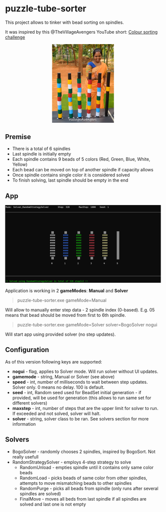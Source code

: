 # puzzle-tube-sorter

This project allows to tinker with bead sorting on spindles.

It was inspired by this @TheVillageAvengers YouTube short: [Colour sorting challenge](https://youtube.com/shorts/LZfMWS_Q4gs?si=Ru9P5q_8EJdP7LT8)

<center>
<img src="/media/source.png" width="200"/>
</center>

## Premise
- There is a total of 6 spindles
- Last spindle is initially empty
- Each spindle contains 9 beads of 5 colors (Red, Green, Blue, White, Yellow)
- Each bead can be moved on top of another spindle if capacity allows
- Once spindle contains single color it is considered solved
- To finish solving, last spindle should be empty in the end

## App
![Sample of RandomStrategySolver run](/media/sample_solve.png "Sample of RandomStrategySolver run")


Application is working in 2 **gameModes**: **Manual** and **Solver**

>puzzle-tube-sorter.exe gameMode=Manual

Will allow to manually enter step data - 2 spindle index (0-based). E.g. 05 means that bead should be moved from first to 6th spindle.

>puzzle-tube-sorter.exe gameMode=Solver solver=BogoSolver nogui

Will start app using provided solver (no step updates).

## Configuration

As of this version following keys are supported:

- **nogui** - flag, applies to Solver mode. Will run solver without UI updates.
- **gamemode** - string, Manual or Solver (see above)
- **speed** - int, number of milliseconds to wait between step updates. Solver only. 0 means no delay. 100 is default.
- **seed** - int, Random seed used for BeadSet initial generation - if provided, will be used for generation (this allows to run same set for different solvers)
- **maxstep** - int, number of steps that are the upper limit for solver to run. If exceeded and not solved, solver will halt.
- **solver** - string, solver class to be ran. See solvers section for more information

## Solvers

- BogoSolver - randomly chooses 2 spindles, inspired by BogoSort. Not really usefull
- RandomStrategySolver - employs 4-step strategy to solve
	- RandomUnload - empties spindle until it contains only same color beads
	- RandomLoad - picks beads of same color from other spindles, attempts to move mismatching beads to other spindles
	- RandomPurge - picks all beads from spindle (only runs after several spindles are solved)
	- FinalMove - moves all beds from last spindle if all spindles are solved and last one is not empty
